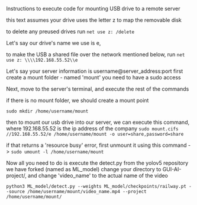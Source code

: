 Instructions to execute code for mounting USB drive to a remote server

this text assumes your drive uses the letter z to map the removable disk

to delete any preused drives run
`net use z: /delete`

Let's say our drive's name we use is e,

to make the USB a shared file over the network mentioned below, run
`net use z: \\\\192.168.55.52\\e`

Let's say your server information is username@server_address:port
first create a mount folder - named 'mount'
you need to have a sudo access

Next, move to the server's terminal, and execute the rest of the commands

if there is no mount folder, we should create a mount point

`sudo mkdir /home/username/mount`

then to mount our usb drive into our server, we can execute this command, where 192.168.55.52 is the ip address of the company
`sudo mount.cifs //192.168.55.52/e /home/username/mount -o user=share,password=share`

if that returns a 'resource busy' error, first unmount it using this command -> `sudo umount -l /home/username/mount`


Now all you need to do is execute the detect.py from the yolov5 repository we have forked (named as ML_model)
change your directory to GUI-AI-project/, and change 'video_name' to the actual name of the video

`python3 ML_model/detect.py --weights ML_model/checkpoints/railway.pt --source /home/username/mount/video_name.mp4 --project /home/username/mount/`

